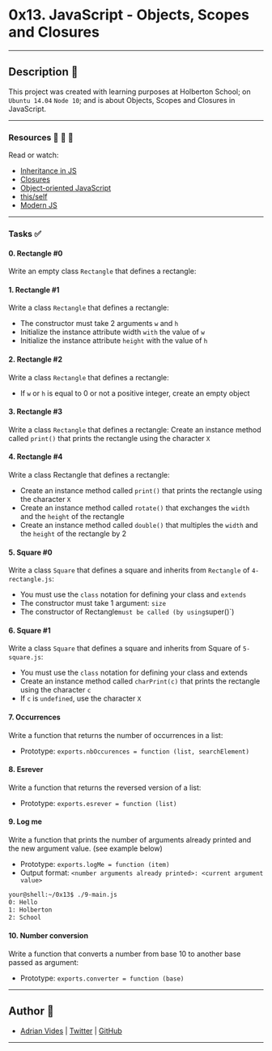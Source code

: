 # 0x13. JavaScript - Objects, Scopes and Closures
---

## Description :newspaper:
This project was created with learning purposes at Holberton School; on `Ubuntu 14.04` `Node 10`; and is about Objects, Scopes and Closures in JavaScript.

---

### Resources :blue_book: :orange_book: :green_book:
Read or watch:
- [Inheritance in JS](https://developer.mozilla.org/en-US/docs/Learn/JavaScript/Objects/Inheritance)
- [Closures](https://developer.mozilla.org/en-US/docs/Web/JavaScript/Closures)
- [Object-oriented JavaScript](https://developer.mozilla.org/en-US/docs/Learn/JavaScript/Objects/Object-oriented_JS)
- [this/self](https://alistapart.com/article/getoutbindingsituations/)
- [Modern JS](https://github.com/mbeaudru/modern-js-cheatsheet)

---

### Tasks :white_check_mark:

#### 0. Rectangle #0
Write an empty class `Rectangle` that defines a rectangle:

#### 1. Rectangle #1
Write a class `Rectangle` that defines a rectangle:
- The constructor must take 2 arguments `w` and `h`
- Initialize the instance attribute width `with` the value of `w`
- Initialize the instance attribute `height` with the value of `h`

#### 2. Rectangle #2
Write a class `Rectangle` that defines a rectangle:
- If `w` or `h` is equal to 0 or not a positive integer, create an empty object

#### 3. Rectangle #3
Write a class `Rectangle` that defines a rectangle:
Create an instance method called `print()` that prints the rectangle using the character `X`

#### 4. Rectangle #4
Write a class Rectangle that defines a rectangle:
- Create an instance method called `print()` that prints the rectangle using the character `X`
- Create an instance method called `rotate()` that exchanges the `width` and the `height` of the rectangle
- Create an instance method called `double()` that multiples the `width` and the `height` of the rectangle by 2

#### 5. Square #0
Write a class `Square` that defines a square and inherits from `Rectangle` of `4-rectangle.js`:
- You must use the `class` notation for defining your class and `extends`
- The constructor must take 1 argument: `size`
- The constructor of Rectangle` must be called (by using `super()`)

#### 6. Square #1
Write a class `Square` that defines a square and inherits from Square of `5-square.js`:
- You must use the `class` notation for defining your class and extends
- Create an instance method called `charPrint(c)` that prints the rectangle using the character `c`
- If `c` is `undefined`, use the character `X`

#### 7. Occurrences
Write a function that returns the number of occurrences in a list:
- Prototype: `exports.nbOccurences = function (list, searchElement)`

#### 8. Esrever
Write a function that returns the reversed version of a list:
- Prototype: `exports.esrever = function (list)`

#### 9. Log me
Write a function that prints the number of arguments already printed and the new argument value. (see example below)
- Prototype: `exports.logMe = function (item)`
- Output format: `<number arguments already printed>: <current argument value>`
```sh
your@shell:~/0x13$ ./9-main.js
0: Hello
1: Holberton
2: School
```

#### 10. Number conversion
Write a function that converts a number from base 10 to another base passed as argument:
- Prototype: `exports.converter = function (base)`

---

## Author :bust_in_silhouette:
- [Adrian Vides] | [Twitter] | [GitHub]



---

[GitHub]: <https://github.com/AdrianVides56>
[Twitter]: <https://twitter.com/termi56661>
[Adrian Vides]: <https://www.linkedin.com/in/adrian-felipe-vides-jimenez-a201401b7>     
